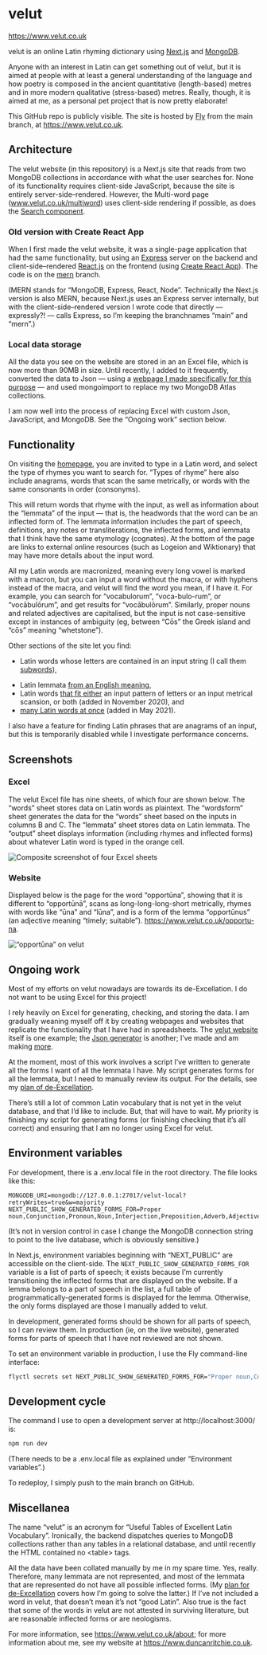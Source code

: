 # velut

https://www.velut.co.uk

velut is an online Latin rhyming dictionary using [Next.js](https://nextjs.org/) and [MongoDB](https://www.mongodb.com/).

Anyone with an interest in Latin can get something out of velut, but it is aimed at people with at least a general understanding of the language and how poetry is composed in the ancient quantitative (length-based) metres and in more modern qualitative (stress-based) metres. Really, though, it is aimed at me, as a personal pet project that is now pretty elaborate!

This GitHub repo is publicly visible. The site is hosted by [Fly](https://fly.io/) from the main branch, at https://www.velut.co.uk.

## Architecture

The velut website (in this repository) is a Next.js site that reads from two MongoDB collections in accordance with what the user searches for. None of its functionality requires client-side JavaScript, because the site is entirely server-side–rendered. However, the Multi-word page (www.velut.co.uk/multiword) uses client-side rendering if possible, as does the [Search component](https://github.com/DuncanRitchie/velut/blob/main/components/search/Search.jsx).

### Old version with Create React App

When I first made the velut website, it was a single-page application that had the same functionality, but using an [Express](https://expressjs.com/) server on the backend and client-side–rendered [React.js](https://reactjs.org/) on the frontend (using [Create React App](https://create-react-app.dev/)). The code is on the [mern](https://github.com/DuncanRitchie/velut/tree/mern) branch.

(MERN stands for “MongoDB, Express, React, Node”. Technically the Next.js version is also MERN, because Next.js uses an Express server internally, but with the client-side–rendered version I wrote code that directly — expressly?! — calls Express, so I’m keeping the branchnames “main” and “mern”.)

### Local data storage

All the data you see on the website are stored in an an Excel file, which is now more than 90MB in size. Until recently, I added to it frequently, converted the data to Json — using a [webpage I made specifically for this purpose](https://github.com/DuncanRitchie/velut-json-generator) — and used mongoimport to replace my two MongoDB Atlas collections.

I am now well into the process of replacing Excel with custom Json, JavaScript, and MongoDB. See the “Ongoing work” section below.

## Functionality

On visiting the [homepage](https://www.velut.co.uk), you are invited to type in a Latin word, and select the type of rhymes you want to search for. “Types of rhyme” here also include anagrams, words that scan the same metrically, or words with the same consonants in order (consonyms).

This will return words that rhyme with the input, as well as information about the “lemmata” of the input — that is, the headwords that the word can be an inflected form of. The lemmata information includes the part of speech, definitions, any notes or transliterations, the inflected forms, and lemmata that I think have the same etymology (cognates). At the bottom of the page are links to external online resources (such as Logeion and Wiktionary) that may have more details about the input word.

All my Latin words are macronized, meaning every long vowel is marked with a macron, but you can input a word without the macra, or with hyphens instead of the macra, and velut will find the word you mean, if I have it. For example, you can search for “vocabulorum”, “voca-bulo-rum”, or “vocābulōrum”, and get results for “vocābulōrum”. Similarly, proper nouns and related adjectives are capitalised, but the input is not case-sensitive except in instances of ambiguity (eg, between “Cōs” the Greek island and “cōs” meaning “whetstone”).

Other sections of the site let you find:

- Latin words whose letters are contained in an input string (I call them [subwords](https://www.velut.co.uk/subwords)),
<!-- - Latin [phrases that are anagrams](https://www.velut.co.uk/anagramphrases) of an input (this is not actually linked from elsewhere on the site, because it can be very slow!), -->
- Latin lemmata [from an English meaning](https://www.velut.co.uk/english),
- Latin words [that fit either](https://www.velut.co.uk/advanced) an input pattern of letters or an input metrical scansion, or both (added in November 2020), and
- [many Latin words at once](https://www.velut.co.uk/multiword) (added in May 2021).

I also have a feature for finding Latin phrases that are anagrams of an input, but this is temporarily disabled while I investigate performance concerns.

## Screenshots

### Excel

The velut Excel file has nine sheets, of which four are shown below. The “words” sheet stores data on Latin words as plaintext. The “wordsform” sheet generates the data for the “words” sheet based on the inputs in columns B and C. The “lemmata” sheet stores data on Latin lemmata. The “output” sheet displays information (including rhymes and inflected forms) about whatever Latin word is typed in the orange cell.

![Composite screenshot of four Excel sheets](https://github.com/DuncanRitchie/velut-screenshots/blob/main/compressed/velut-excel-4sheets.png)

### Website

Displayed below is the page for the word “opportūna”, showing that it is different to “opportūnā”, scans as long-long-long-short metrically, rhymes with words like “ūna” and “lūna”, and is a form of the lemma “opportūnus” (an adjective meaning “timely; suitable”). https://www.velut.co.uk/opportu-na.

![“opportūna” on velut](https://github.com/DuncanRitchie/velut-screenshots/blob/main/compressed/velut-web-opportuna.png)

## Ongoing work

Most of my efforts on velut nowadays are towards its de-Excellation. I do not want to be using Excel for this project!

I rely heavily on Excel for generating, checking, and storing the data. I am gradually weaning myself off it by creating webpages and websites that replicate the functionality that I have had in spreadsheets. The [velut website](https://www.velut.co.uk) itself is one example; the [Json generator](https://www.github.com/DuncanRitchie/velut-json-generator) is another; I’ve made and am making [more](https://www.duncanritchie.co.uk/code#velut-projects).

At the moment, most of this work involves a script I’ve written to generate all the forms I want of all the lemmata I have.
My script generates forms for all the lemmata, but I need to manually review its output.
For the details, see my [plan of de-Excellation](https://github.com/DuncanRitchie/velut/blob/main/plan.md).

There’s still a lot of common Latin vocabulary that is not yet in the velut database, and that I’d like to include.
But, that will have to wait.
My priority is finishing my script for generating forms (or finishing checking that it’s all correct) and ensuring that I am no longer using Excel for velut.

## Environment variables

For development, there is a .env.local file in the root directory.
The file looks like this:

```env
MONGODB_URI=mongodb://127.0.0.1:27017/velut-local?retryWrites=true&w=majority
NEXT_PUBLIC_SHOW_GENERATED_FORMS_FOR=Proper noun,Conjunction,Pronoun,Noun,Interjection,Preposition,Adverb,Adjective,Verb
```

(It’s not in version control in case I change the MongoDB connection string to point to the live database, which is obviously sensitive.)

In Next.js, environment variables beginning with “NEXT_PUBLIC” are accessible on the client-side.
The `NEXT_PUBLIC_SHOW_GENERATED_FORMS_FOR` variable is a list of parts of speech; it exists because I’m currently transitioning the inflected forms that are displayed on the website.
If a lemma belongs to a part of speech in the list, a full table of programmatically-generated forms is displayed for the lemma.
Otherwise, the only forms displayed are those I manually added to velut.

In development, generated forms should be shown for all parts of speech, so I can review them.
In production (ie, on the live website), generated forms for parts of speech that I have not reviewed are not shown.

To set an environment variable in production, I use the Fly command-line interface:

```bash
flyctl secrets set NEXT_PUBLIC_SHOW_GENERATED_FORMS_FOR="Proper noun,Conjunction,Pronoun,Noun,Preposition,Interjection,Adverb,Adjective"
```

## Development cycle

The command I use to open a development server at http://localhost:3000/ is:

```bash
npm run dev
```

(There needs to be a .env.local file as explained under “Environment variables”.)

To redeploy, I simply push to the main branch on GitHub.

## Miscellanea

The name “velut” is an acronym for “Useful Tables of Excellent Latin Vocabulary”. Ironically, the backend dispatches queries to MongoDB collections rather than any tables in a relational database, and until recently the HTML contained no &lt;table&gt; tags.

All the data have been collated manually by me in my spare time. Yes, really. Therefore, many lemmata are not represented, and most of the lemmata that are represented do not have all possible inflected forms. (My [plan for de-Excellation](https://github.com/DuncanRitchie/velut/blob/main/plan.md) covers how I’m going to solve the latter.) If I’ve not included a word in velut, that doesn’t mean it’s not “good Latin”. Also true is the fact that some of the words in velut are not attested in surviving literature, but are reasonable inflected forms or are neologisms.

For more information, see https://www.velut.co.uk/about; for more information about me, see my website at https://www.duncanritchie.co.uk.
